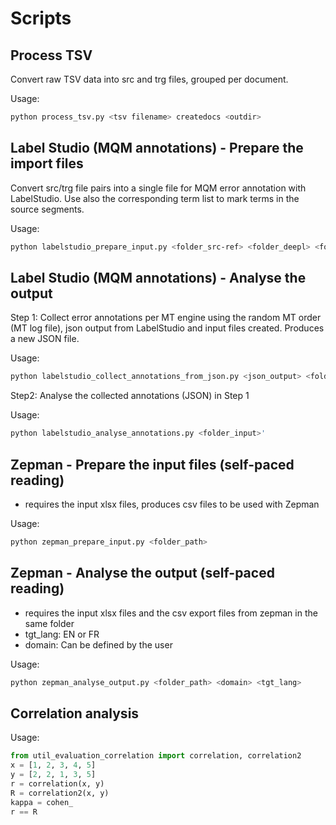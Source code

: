 # Scripts

## Process TSV

Convert raw TSV data into src and trg files, grouped per document.

Usage:

```bash
python process_tsv.py <tsv filename> createdocs <outdir>
```

## Label Studio (MQM annotations) - Prepare the import files
Convert src/trg file pairs into a single file for MQM error annotation with LabelStudio.
Use also the corresponding term list to mark terms in the source segments.

Usage:
```bash
python labelstudio_prepare_input.py <folder_src-ref> <folder_deepl> <folder_opennmt> <folder_modernmt> <folder_output>
```

## Label Studio (MQM annotations) - Analyse the output
Step 1: Collect error annotations per MT engine using the random MT order (MT log file), json output from LabelStudio and input files created.
Produces a new JSON file. 

Usage: 
```bash
python labelstudio_collect_annotations_from_json.py <json_output> <folder_input> <file_mt_log>
```

Step2: Analyse the collected annotations (JSON) in Step 1

Usage: 
```bash
python labelstudio_analyse_annotations.py <folder_input>'
```

## Zepman - Prepare the input files (self-paced reading)
- requires the input xlsx files, produces csv files to be used with Zepman

Usage:
```bash
python zepman_prepare_input.py <folder_path>
```

## Zepman - Analyse the output (self-paced reading)
- requires the input xlsx files and the csv export files from zepman in the same folder
- tgt_lang: EN or FR
- domain: Can be defined by the user

Usage:
```bash
python zepman_analyse_output.py <folder_path> <domain> <tgt_lang>
```

## Correlation analysis

Usage:
```python
from util_evaluation_correlation import correlation, correlation2
x = [1, 2, 3, 4, 5]
y = [2, 2, 1, 3, 5]
r = correlation(x, y)
R = correlation2(x, y)
kappa = cohen_
r == R
```